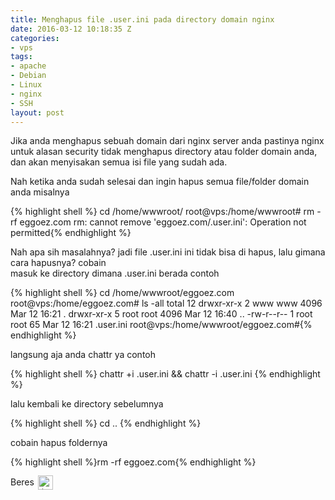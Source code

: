 ```yaml
---
title: Menghapus file .user.ini pada directory domain nginx
date: 2016-03-12 10:18:35 Z
categories:
- vps
tags:
- apache
- Debian
- Linux
- nginx
- SSH
layout: post
---
```


<p>Jika anda menghapus sebuah domain dari nginx server anda pastinya nginx untuk alasan security tidak menghapus directory atau folder domain anda, dan akan menyisakan semua isi file yang sudah ada.</p>
<p>Nah ketika anda sudah selesai dan ingin hapus semua file/folder domain anda misalnya</p>
{% highlight shell %}
cd /home/wwwroot/
root@vps:/home/wwwroot# rm -rf eggoez.com
rm: cannot remove 'eggoez.com/.user.ini': Operation not permitted{% endhighlight %}
<p><span id="more-2067"></span></p>
<p>Nah apa sih masalahnya? jadi file .user.ini ini tidak bisa di hapus, lalu gimana cara hapusnya? cobain<br>
masuk ke directory dimana .user.ini berada contoh</p>
{% highlight shell %}
cd /home/wwwroot/eggoez.com
root@vps:/home/eggoez.com# ls -all
total 12
drwxr-xr-x 2 www  www  4096 Mar 12 16:21 .
drwxr-xr-x 5 root root 4096 Mar 12 16:40 ..
-rw-r--r-- 1 root root   65 Mar 12 16:21 .user.ini
root@vps:/home/wwwroot/eggoez.com#{% endhighlight %}
<p>langsung aja anda chattr ya contoh</p>
{% highlight shell %}
chattr +i .user.ini && chattr -i .user.ini
{% endhighlight %}
<p>lalu kembali ke directory sebelumnya</p>
{% highlight shell %}
cd ..
{% endhighlight %}
<p>cobain hapus foldernya</p>
{% highlight shell %}rm -rf eggoez.com{% endhighlight %}
<p>Beres <img src="https://eggoez.bitbucket.io/wp-content/emojione/png/1f643.png" alt=":)" class="emojione" style="font-size:inherit;height:3ex;width:3.1ex;min-height:20px;min-width:20px;display:inline-block;margin:-.2ex .15em .2ex;line-height:normal;vertical-align:middle"></p>
